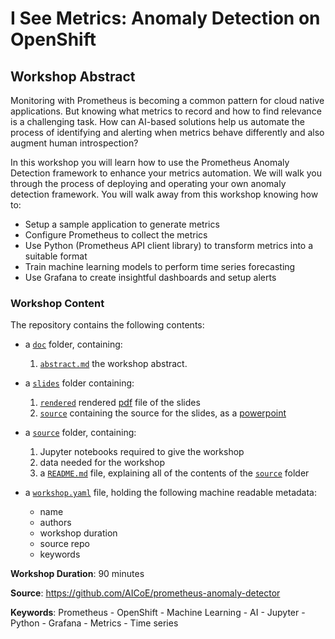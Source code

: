 # I See Metrics: Anomaly Detection on OpenShift

## Workshop Abstract
Monitoring with Prometheus is becoming a common pattern for cloud native applications. But knowing what metrics to record and how to find relevance is a challenging task. How can AI-based solutions help us automate the process of identifying and alerting when metrics behave differently and also augment human introspection?

In this workshop you will learn how to use the Prometheus Anomaly Detection framework to enhance your metrics automation. We will walk you through the process of deploying and operating your own anomaly detection framework. You will walk away from this workshop knowing how to:
* Setup a sample application to generate metrics
* Configure Prometheus to collect the metrics
* Use Python (Prometheus API client library) to transform metrics into a suitable format
* Train machine learning models to perform time series forecasting 
* Use Grafana to create insightful dashboards and setup alerts

### Workshop Content
The repository contains the following contents: 

* a [`doc`](./doc) folder, containing:
    1. [`abstract.md`](./doc/abstract.md) the workshop abstract.

* a [`slides`](./slides) folder containing:
    1. [`rendered`](./rendered) rendered [pdf](./slides/rendered/I%20See%20Metrics_%20Anomaly%20Detection%20on%20OpenShift.pdf) file of the slides
    2. [`source`](./source) containing the source for the slides, as a [powerpoint](./slides/source/I%20See%20Metrics_%20Anomaly%20Detection%20on%20OpenShift.pptx)

* a [`source`](./source) folder, containing:
    1. Jupyter notebooks required to give the workshop
    2. data needed for the workshop
    3. a [`README.md`](./source/README.md) file, explaining all of the contents of the [`source`](./source) folder
    
*  a [`workshop.yaml`](./workshop.yaml) file, holding the following machine readable metadata:
    - name
    - authors
    - workshop duration
    - source repo
    - keywords

**Workshop Duration**: 90 minutes

**Source**: https://github.com/AICoE/prometheus-anomaly-detector

**Keywords**:
    Prometheus
    - OpenShift
    - Machine Learning
    - AI
    - Jupyter
    - Python
    - Grafana
    - Metrics
    - Time series
